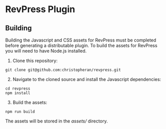 # RevPress Plugin

## Building
Building the Javascript and CSS assets for RevPress must be completed before generating a distributable plugin. To build the assets for RevPress you will need to have Node.js installed.

1. Clone this repository:
```
git clone git@github.com:christopheran/revpress.git
```

2. Navigate to the cloned source and install the Javascript dependencies:
```
cd revpress
npm install
```

3. Build the assets:
```
npm run build
```

The assets will be stored in the _assets/_ directory.